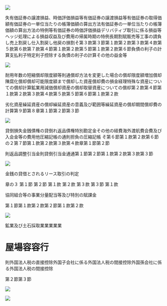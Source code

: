 ![](https://www.nta.go.jp/tmp/afb75f51-615e-47dc-ae22-0e52f347e274/images/1593387104c28cec5ecada148a2b3af8352ea860a1d94a868a42e7619b839e1b.jpg)

失有価証券の譲渡損益、時価評価損益等有価証券の譲渡損益等有価証券の取得価額有価証券の一単位当たりの帳簿価額の算出方法有価証券の一単位当たりの帳簿価額の算出方法の特例等有価証券の時価評価損益デリバティブ取引に係る損益等ヘッジ処理による損益収益及び費用の帰属時期の特例長期割賦販売等工事の請負し売上割戻し仕入割戻し他戻の損割そ第３款第３節第１款第２款第３款第４款第５款第６款第７款第４節第１款第２款第５節第１款第２款第６節負債の利子の計算支払利子特定利子控除する負債の利子の計算その他の益金等

![](https://www.nta.go.jp/tmp/afb75f51-615e-47dc-ae22-0e52f347e274/images/471bf256628b7f7d29afd67e3a3f55d21f14250f4ba013db4ebe5a5b3abd0c01.jpg)

耐用年数の短縮償却限度額等則通償却方法を変更した場合の償却限度額増加償却陳腐化償却償却可能限度額まで償却した資産償却費の損金経理特殊な資産についての償却計算鉱業用減価償却資産の償却取替資産についての償却第２款第４節第１款第２款第３款第４款第５款第５節第６節第１款第２款

劣化資産繰延資産の償却繰延資産の意義及び範囲等繰延資産の償却期間償却費の計算第９節第８章第１節第２節第３節

![](https://www.nta.go.jp/tmp/afb75f51-615e-47dc-ae22-0e52f347e274/images/8aef7474aeb25d6014d6724b78df0d89b801d97969a8c32d4ecdf69cf292a4de.jpg)

貸倒損失金銭債権の貸倒れ返品債権特別勘定金その他の経費海外渡航費会費及び入会金等の費用他圧縮記帳の通則担負の圧縮記帳 そ第６節第１款第２款第６節の２第７節第１款第２款第３款第４款章第１節第２節

則返品調整引当金則貸倒引当金通通第１節第２節第１款第２款第３款第３節

![](https://www.nta.go.jp/tmp/afb75f51-615e-47dc-ae22-0e52f347e274/images/507a262dfdd3771bffad8ff12035031b64577b10dde91429e7bef52d1713be76.jpg)

金銭の貸借とされるリース取引の判定

章の３ 第１節 第２節 第１款 第２款 第３款 第３節 第１款

協同組合等の事業分量配当等及び特別の賦課金

第１節第１款第２款第２節第１款第２款

![](https://www.nta.go.jp/tmp/afb75f51-615e-47dc-ae22-0e52f347e274/images/94fb10ac3fd1cc41754d0ea839f5d7c46778cf08d999bfaf581d3cfcf962b392.jpg)

鉱業及び土石採取業業業業業

# 屋場容容行

則外国法人税の直接控除外国子会社に係る外国法人税の間接控除外国孫会社に係る外国法人税の間接控除

第２節第３節

![](https://www.nta.go.jp/tmp/afb75f51-615e-47dc-ae22-0e52f347e274/images/7a3a732fc00844b7bc1ff0fd6d095c0ff618ec7f4daade2e70a61993d19a97a2.jpg)

![](https://www.nta.go.jp/tmp/afb75f51-615e-47dc-ae22-0e52f347e274/images/71c5e6876d70c42846f954037460fff947189b3489fefecfa85087802b8d3c01.jpg)